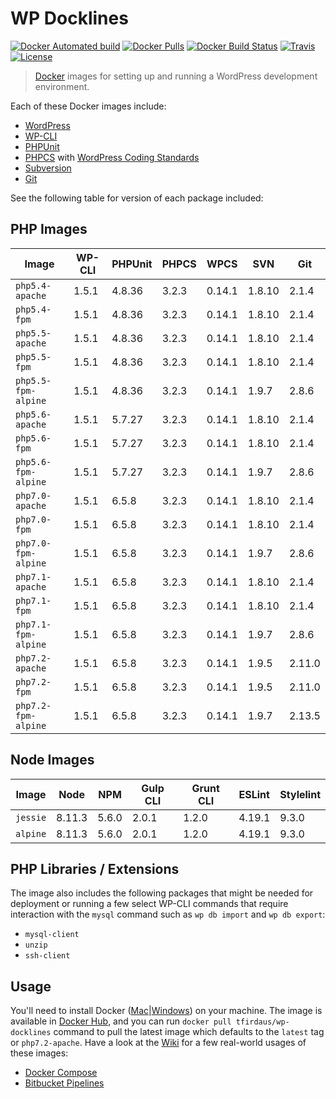 # WP Docklines

[![Docker Automated build](https://img.shields.io/docker/automated/tfirdaus/wp-docklines.svg?style=flat)](https://hub.docker.com/r/tfirdaus/wp-docklines/) [![Docker Pulls](https://img.shields.io/docker/pulls/tfirdaus/wp-docklines.svg?style=flat)](https://hub.docker.com/r/tfirdaus/wp-docklines/) [![Docker Build Status](https://img.shields.io/docker/build/tfirdaus/wp-docklines.svg?style=flat)](https://hub.docker.com/r/tfirdaus/wp-docklines/) [![Travis](https://img.shields.io/travis/tfirdaus/wp-docklines.svg?style=flat)](https://travis-ci.org/tfirdaus/wp-docklines) [![License](https://img.shields.io/github/license/tfirdaus/wp-docklines.svg?style=flat)](https://github.com/tfirdaus/wp-docklines)

> [Docker](https://www.docker.com/) images for setting up and running a WordPress development environment.

Each of these Docker images include:

- [WordPress](https://wordpress.org/download/)
- [WP-CLI](http://wp-cli.org/)
- [PHPUnit](https://phpunit.de/)
- [PHPCS](https://github.com/squizlabs/PHP_CodeSniffer) with [WordPress Coding Standards](https://github.com/WordPress-Coding-Standards/WordPress-Coding-Standards)
- [Subversion](https://subversion.apache.org/)
- [Git](https://git-scm.com/)

See the following table for version of each package included:

## PHP Images

| Image | WP-CLI | PHPUnit | PHPCS | WPCS | SVN | Git |
| --- | --- | --- | --- | --- | --- | --- |
| `php5.4-apache`     | 1.5.1 | 4.8.36 | 3.2.3 | 0.14.1 | 1.8.10 | 2.1.4  |
| `php5.4-fpm`        | 1.5.1 | 4.8.36 | 3.2.3 | 0.14.1 | 1.8.10 | 2.1.4  |
| `php5.5-apache`     | 1.5.1 | 4.8.36 | 3.2.3 | 0.14.1 | 1.8.10 | 2.1.4  |
| `php5.5-fpm`        | 1.5.1 | 4.8.36 | 3.2.3 | 0.14.1 | 1.8.10 | 2.1.4  |
| `php5.5-fpm-alpine` | 1.5.1 | 4.8.36 | 3.2.3 | 0.14.1 | 1.9.7  | 2.8.6  |
| `php5.6-apache`     | 1.5.1 | 5.7.27 | 3.2.3 | 0.14.1 | 1.8.10 | 2.1.4  |
| `php5.6-fpm`        | 1.5.1 | 5.7.27 | 3.2.3 | 0.14.1 | 1.8.10 | 2.1.4  |
| `php5.6-fpm-alpine` | 1.5.1 | 5.7.27 | 3.2.3 | 0.14.1 | 1.9.7  | 2.8.6  |
| `php7.0-apache`     | 1.5.1 | 6.5.8  | 3.2.3 | 0.14.1 | 1.8.10 | 2.1.4  |
| `php7.0-fpm`        | 1.5.1 | 6.5.8  | 3.2.3 | 0.14.1 | 1.8.10 | 2.1.4  |
| `php7.0-fpm-alpine` | 1.5.1 | 6.5.8  | 3.2.3 | 0.14.1 | 1.9.7  | 2.8.6  |
| `php7.1-apache`     | 1.5.1 | 6.5.8  | 3.2.3 | 0.14.1 | 1.8.10 | 2.1.4  |
| `php7.1-fpm`        | 1.5.1 | 6.5.8  | 3.2.3 | 0.14.1 | 1.8.10 | 2.1.4  |
| `php7.1-fpm-alpine` | 1.5.1 | 6.5.8  | 3.2.3 | 0.14.1 | 1.9.7  | 2.8.6  |
| `php7.2-apache`     | 1.5.1 | 6.5.8  | 3.2.3 | 0.14.1 | 1.9.5  | 2.11.0 |
| `php7.2-fpm`        | 1.5.1 | 6.5.8  | 3.2.3 | 0.14.1 | 1.9.5  | 2.11.0 |
| `php7.2-fpm-alpine` | 1.5.1 | 6.5.8  | 3.2.3 | 0.14.1 | 1.9.7  | 2.13.5 |

## Node Images

| Image | Node | NPM | Gulp CLI | Grunt CLI | ESLint | Stylelint |
| --- | --- | --- | --- | --- | --- | --- |
| `jessie`  | 8.11.3 | 5.6.0 | 2.0.1 | 1.2.0 | 4.19.1 | 9.3.0 |
| `alpine`  | 8.11.3 | 5.6.0 | 2.0.1 | 1.2.0 | 4.19.1 | 9.3.0 |

## PHP Libraries / Extensions

The image also includes the following packages that might be needed for deployment or running a few select WP-CLI commands that require interaction with the `mysql` command such as `wp db import` and `wp db export`:

- `mysql-client`
- `unzip`
- `ssh-client`

## Usage

You'll need to install Docker ([Mac](https://www.docker.com/docker-mac)|[Windows](https://www.docker.com/docker-windows)) on your machine. The image is available in [Docker Hub](https://hub.docker.com/), and you can run `docker pull tfirdaus/wp-docklines` command to pull the latest image which defaults to the `latest` tag or `php7.2-apache`. Have a look at the [Wiki](https://github.com/tfirdaus/wp-docklines/wiki) for a few real-world usages of these images:

- [Docker Compose](https://github.com/tfirdaus/wp-docklines/wiki/Docker-Compose)
- [Bitbucket Pipelines](https://github.com/tfirdaus/wp-docklines/wiki/Bitbucket-Pipelines)
